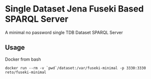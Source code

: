# Single Dataset Jena Fuseki Based SPARQL Server

A minimal no password single TDB Dataset SPARQL Server 

## Usage

Docker from bash

    docker run --rm -v `pwd`/dataset:/var/fuseki-minimal -p 3330:3330 reto/fuseki-minimal